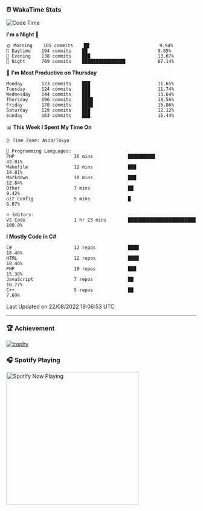 ### ⏰ WakaTime Stats


<!--START_SECTION:waka-->
![Code Time](http://img.shields.io/badge/Code%20Time-486%20hrs%2024%20mins-blue)

**I'm a Night 🦉** 

```text
🌞 Morning    105 commits    ██                          9.94% 
🌆 Daytime    104 commits    ██                          9.85% 
🌃 Evening    138 commits    ███                         13.07% 
🌙 Night      709 commits    ████████████████            67.14%

```
📅 **I'm Most Productive on Thursday** 

```text
Monday       123 commits    ███                         11.65% 
Tuesday      124 commits    ███                         11.74% 
Wednesday    144 commits    ███                         13.64% 
Thursday     196 commits    ████                        18.56% 
Friday       178 commits    ████                        16.86% 
Saturday     128 commits    ███                         12.12% 
Sunday       163 commits    ███                         15.44%

```


📊 **This Week I Spent My Time On** 

```text
⌚︎ Time Zone: Asia/Tokyo

💬 Programming Languages: 
PHP                      36 mins             ██████████                  43.01% 
Makefile                 12 mins             ███                         14.81% 
Markdown                 10 mins             ███                         12.84% 
Other                    7 mins              ██                          9.42% 
Git Config               5 mins              █                           6.07%

🔥 Editors: 
VS Code                  1 hr 23 mins        █████████████████████████   100.0%

```

**I Mostly Code in C#** 

```text
C#                       12 repos            ████                        18.46% 
HTML                     12 repos            ████                        18.46% 
PHP                      10 repos            ███                         15.38% 
JavaScript               7 repos             ██                          10.77% 
C++                      5 repos             ██                          7.69%

```



 Last Updated on 22/08/2022 19:06:53 UTC
<!--END_SECTION:waka-->

---

### 🏆 Achievement

[![trophy](https://github-profile-trophy.vercel.app/?username=Slime-hatena&theme=flat&no-bg=true&no-frame=true&column=8)](https://github.com/ryo-ma/github-profile-trophy)

### 🎧 Spotify Playing

[<img src="https://spotify-now-playing-slime-hatena.vercel.app/api/spotify-playing" alt="Spotify Now Playing" width="350" />](https://open.spotify.com/user/slime_hatena)

<!--
**Slime-hatena/Slime-hatena** is a ✨ _special_ ✨ repository because its `README.md` (this file) appears on your GitHub profile.

Here are some ideas to get you started:

- 🔭 I’m currently working on ...
- 🌱 I’m currently learning ...
- 👯 I’m looking to collaborate on ...
- 🤔 I’m looking for help with ...
- 💬 Ask me about ...
- 📫 How to reach me: ...
- 😄 Pronouns: ...
- ⚡ Fun fact: ...
-->

